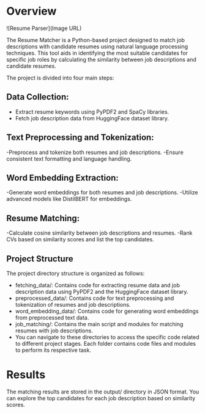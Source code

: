 #   Overview


![Resume Parser](Image URL)


The Resume Matcher is a Python-based project designed to match job descriptions with candidate resumes using natural language processing techniques. This tool aids in identifying the most suitable candidates for specific job roles by calculating the similarity between job descriptions and candidate resumes.

The project is divided into four main steps:

##  Data Collection:

-   Extract resume keywords using PyPDF2 and SpaCy libraries.
-   Fetch job description data from HuggingFace dataset library.

##  Text Preprocessing and Tokenization:

-Preprocess and tokenize both resumes and job descriptions.
-Ensure consistent text formatting and language handling.

##  Word Embedding Extraction:

-Generate word embeddings for both resumes and job descriptions.
-Utilize advanced models like DistilBERT for embeddings.

##  Resume Matching:

-Calculate cosine similarity between job descriptions and resumes.
-Rank CVs based on similarity scores and list the top candidates.


##  Project Structure

The project directory structure is organized as follows:

-   fetching_data/: Contains code for extracting resume data and job description data using PyPDF2 and the HuggingFace dataset library.
-   preprocessed_data/: Contains code for text preprocessing and tokenization of resumes and job descriptions.
-   word_embedding_data/: Contains code for generating word embeddings from preprocessed text data.
-   job_matching/: Contains the main script and modules for matching resumes with job descriptions.
-   You can navigate to these directories to access the specific code related to different project stages. Each folder contains code files and modules to perform its respective task.

# Results

The matching results are stored in the output/ directory in JSON format. You can explore the top candidates for each job description based on similarity scores.
